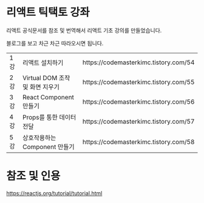 # 리액트 틱택토 강좌

리액트 공식문서를 참조 및 번역해서 리액트 기초 강의를 만들었습니다.

블로그를 보고 차근 차근 따라오시면 됩니다.

<table>
<tr>
  <td> 1강 </td>
  <td> 리액트 설치하기 </td>
  <td> https://codemasterkimc.tistory.com/54 </td>
</tr>
<tr>
  <td> 2강 </td>
  <td> Virtual DOM 조작 및 화면 지우기 </td>
  <td> https://codemasterkimc.tistory.com/55 </td>
</tr>
<tr>
  <td> 3강 </td>
  <td> React Component 만들기 </td>
  <td> https://codemasterkimc.tistory.com/56 </td>
</tr>
<tr>
  <td> 4강 </td>
  <td> Props를 통한 데이터 전달 </td>
  <td> https://codemasterkimc.tistory.com/57 </td>
</tr>
<tr>
  <td> 5강 </td>
  <td> 상호작용하는 Component 만들기 </td>
  <td> https://codemasterkimc.tistory.com/58 </td>
</tr>
</table>

# 참조 및 인용

https://reactjs.org/tutorial/tutorial.html
